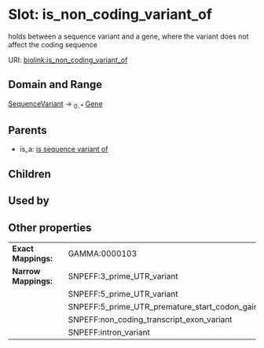 
# Slot: is_non_coding_variant_of


holds between a sequence variant and a gene, where the variant does not affect the coding sequence

URI: [biolink:is_non_coding_variant_of](https://w3id.org/biolink/vocab/is_non_coding_variant_of)


## Domain and Range

[SequenceVariant](SequenceVariant.md) ->  <sub>0..*</sub> [Gene](Gene.md)

## Parents

 *  is_a: [is sequence variant of](is_sequence_variant_of.md)

## Children


## Used by


## Other properties

|  |  |  |
| --- | --- | --- |
| **Exact Mappings:** | | GAMMA:0000103 |
| **Narrow Mappings:** | | SNPEFF:3_prime_UTR_variant |
|  | | SNPEFF:5_prime_UTR_variant |
|  | | SNPEFF:5_prime_UTR_premature_start_codon_gain_variant |
|  | | SNPEFF:non_coding_transcript_exon_variant |
|  | | SNPEFF:intron_variant |

